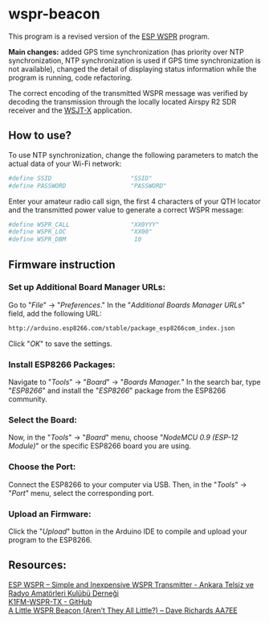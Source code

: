 # wspr-beacon

This program is a revised version of the [ESP WSPR](https://antrak.org.tr/blog/esp-wspr-simple-and-inexpensive-wspr-transmitter/) program.  

**Main changes:** added GPS time synchronization (has priority over NTP synchronization, NTP synchronization is used if GPS time synchronization is not available), changed the detail of displaying status information while the program is running, code refactoring.  

The correct encoding of the transmitted WSPR message was verified by decoding the transmission through the locally located Airspy R2 SDR receiver and the [WSJT-X](https://wsjt.sourceforge.io/wsjtx.html) application.

## How to use?

To use NTP synchronization, change the following parameters to match the actual data of your Wi-Fi network:
```sh
#define SSID                      "SSID"
#define PASSWORD                  "PASSWORD"
```

Enter your amateur radio call sign, the first 4 characters of your QTH locator and the transmitted power value to generate a correct WSPR message:
```sh
#define WSPR_CALL                 "XX0YYY"
#define WSPR_LOC                  "XX00"
#define WSPR_DBM                   10
```

## Firmware instruction

### Set up Additional Board Manager URLs:
Go to "_File_" -> "_Preferences_." In the "_Additional Boards Manager URLs_" field, add the following URL:
```sh
http://arduino.esp8266.com/stable/package_esp8266com_index.json
```
Click "_OK_" to save the settings.

### Install ESP8266 Packages:
Navigate to "_Tools_" -> "_Board_" -> "_Boards Manager._" In the search bar, type "_ESP8266_" and install the "_ESP8266_" package from the ESP8266 community.

### Select the Board:
Now, in the "_Tools_" -> "_Board_" menu, choose "_NodeMCU 0.9 (ESP-12 Module)_" or the specific ESP8266 board you are using.

### Choose the Port:
Connect the ESP8266 to your computer via USB. Then, in the "_Tools_" -> "_Port_" menu, select the corresponding port.

### Upload an Firmware:
Click the "_Upload_" button in the Arduino IDE to compile and upload your program to the ESP8266.

## Resources:
[ESP WSPR – Simple and Inexpensive WSPR Transmitter - Ankara Telsiz ve Radyo Amatörleri Kulübü Derneği](https://antrak.org.tr/blog/esp-wspr-simple-and-inexpensive-wspr-transmitter/)  
[K1FM-WSPR-TX - GitHub](https://github.com/adecarolis/K1FM-WSPR-TX)  
[A Little WSPR Beacon (Aren’t They All Little?) – Dave Richards AA7EE](https://aa7ee.wordpress.com/2023/02/26/a-little-wspr-beacon-arent-they-all-little/  )